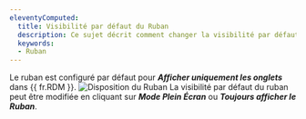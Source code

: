 ```yaml
---
eleventyComputed:
  title: Visibilité par défaut du Ruban
  description: Ce sujet décrit comment changer la visibilité par défaut du Ruban dans {{ fr.RDM }}.
  keywords:
  - Ruban
---
```

Le ruban est configuré par défaut pour ***Afficher uniquement les onglets*** dans {{ fr.RDM }}.
![Disposition du Ruban](https://cdnweb.devolutions.net/docs/docs_en_kb_KB6000.png)
La visibilité par défaut du ruban peut être modifiée en cliquant sur ***Mode Plein Écran*** ou ***Toujours afficher le Ruban***.
